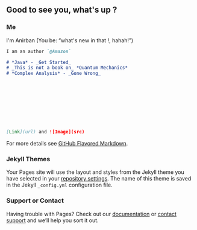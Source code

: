 ## Good to see you, what's up ?





### Me
I'm Anirban (You be: “what's new in that !, hahah!”)


```markdown
I am an author `@Amazon`

# *Java* - _Get Started_
# _This is not a book on_ *Quantum Mechanics*
# *Complex Analysis* - _Gone Wrong_










[Link](url) and ![Image](src)
```

For more details see [GitHub Flavored Markdown](https://guides.github.com/features/mastering-markdown/).

### Jekyll Themes

Your Pages site will use the layout and styles from the Jekyll theme you have selected in your [repository settings](https://github.com/anirbancodes/latest/settings). The name of this theme is saved in the Jekyll `_config.yml` configuration file.

### Support or Contact

Having trouble with Pages? Check out our [documentation](https://help.github.com/categories/github-pages-basics/) or [contact support](https://github.com/contact) and we’ll help you sort it out.
